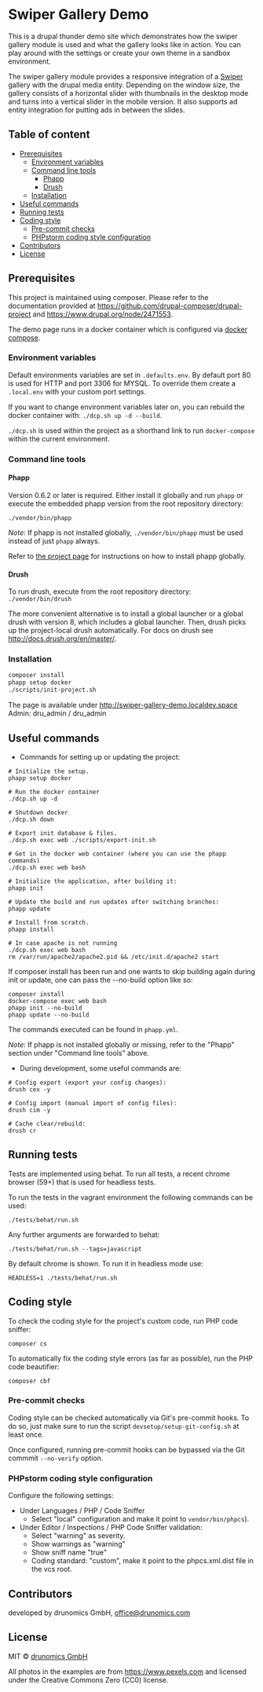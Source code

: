 Swiper Gallery Demo
===================

This is a drupal thunder demo site which demonstrates how the swiper gallery 
module is used and what the gallery looks like in action. You can play around
with the settings or create your own theme in a sandbox environment.

The swiper gallery module provides a responsive integration of a [Swiper](http://idangero.us/swiper/) 
gallery with the drupal media entity. Depending on the window size, the gallery
consists of a horizontal slider with thumbnails in the desktop mode and turns 
into a vertical slider in the mobile version. It also supports ad entity
integration for putting ads in between the slides.

## Table of content

  * [Prerequisites](#prerequisites)
    * [Environment variables](#environment-variables)
    * [Command line tools](#command-line-tools)
      * [Phapp](#phapp)
      * [Drush](#drush)
    * [Installation](#installation)
  * [Useful commands](#useful-commands)
  * [Running tests](#running-tests)
  * [Coding style](#coding-style)
    * [Pre-commit checks](#pre-commit-checks)
    * [PHPstorm coding style configuration](#phpstorm-coding-style-configuration)
  * [Contributors](#contributors)
  * [License](#license)

## Prerequisites

This project is maintained using composer. Please refer to the documentation 
provided at https://github.com/drupal-composer/drupal-project and 
https://www.drupal.org/node/2471553.

The demo page runs in a docker container which is configured via [docker compose](https://docs.docker.com/compose/). 

### Environment variables

Default environments variables are set in `.defaults.env`. By default port 80 is 
used for HTTP and port 3306 for MYSQL. To override them create a `.local.env`
with your custom port settings.

If you want to change environment variables later on, you can rebuild the docker 
container with: `./dcp.sh up -d --build`.

`./dcp.sh` is used within the project as a shorthand link to run 
`docker-compose` within the current environment.

### Command line tools

#### Phapp

Version 0.6.2 or later is required. Either install it globally and run `phapp`
or execute the embedded phapp version from the root repository directory:

```./vendor/bin/phapp ```

*Note*:
If phapp is not installed globally, `./vendor/bin/phapp` must be used instead of
just `phapp` always.

Refer to [the project page](http://github.com/drunomics/phapp-cli) for
instructions on how to install phapp globally.

#### Drush

 To run drush, execute from the root repository directory:
 ```./vendor/bin/drush ```

 The more convenient alternative is to install a global launcher or a global
 drush with version 8, which includes a global launcher. Then, drush picks up
 the project-local drush automatically.
 For docs on drush see <http://docs.drush.org/en/master/>.

### Installation

```bash
composer install
phapp setup docker
./scripts/init-project.sh
```

The page is available under <http://swiper-gallery-demo.localdev.space>
Admin: dru_admin / dru_admin

## Useful commands

- Commands for setting up or updating the project:

```
# Initialize the setup.
phapp setup docker

# Run the docker container
./dcp.sh up -d

# Shutdown docker
./dcp.sh down

# Export init database & files.
./dcp.sh exec web ./scripts/export-init.sh

# Get in the docker web container (where you can use the phapp commands)
./dcp.sh exec web bash

# Initialize the application, after building it:
phapp init

# Update the build and run updates after switching branches:
phapp update

# Install from scratch.
phapp install

# In case apache is not running
./dcp.sh exec web bash 
rm /var/run/apache2/apache2.pid && /etc/init.d/apache2 start
```

If composer install has been run and one wants to skip building again during
init or update, one can pass the --no-build option like so:

```
composer install
docker-compose exec web bash
phapp init --no-build
phapp update --no-build
```

The commands executed can be found in `phapp.yml`.

*Note*: If phapp is not installed globally or missing, refer to the "Phapp"
section under "Command line tools" above.

- During development, some useful commands are:

```
# Config export (export your config changes):
drush cex -y

# Config import (manual import of config files):
drush cim -y

# Cache clear/rebuild:
drush cr
```

## Running tests

Tests are implemented using behat. To run all tests, a recent chrome browser
(59+) that is used for headless tests.

To run the tests in the vagrant environment the following commands can be used:

    ./tests/behat/run.sh

Any further arguments are forwarded to behat:

    ./tests/behat/run.sh --tags=javascript

By default chrome is shown. To run it in headless mode use:

    HEADLESS=1 ./tests/behat/run.sh

## Coding style

To check the coding style for the project's custom code, run PHP code sniffer:

    composer cs

To automatically fix the coding style errors (as far as possible), run the PHP
code beautifier:

    composer cbf

### Pre-commit checks

Coding style can be checked automatically via Git's pre-commit hooks. To do so, 
just make sure to run the script `devsetup/setup-git-config.sh` at least once.

Once configured, running pre-commit hooks can be bypassed via the Git commmit
`--no-verify` option.

### PHPstorm coding style configuration

Configure the following settings:
* Under Languages / PHP / Code Sniffer
  - Select "local" configuration and make it point to `vendor/bin/phpcs`).
* Under Editor / Inspections / PHP Code Sniffer validation:
  - Select "warning" as severity.
  - Show warnings as "warning"
  - Show sniff name "true"
  - Coding standard: "custom", make it point to the phpcs.xml.dist file in the
    vcs root.

## Contributors

developed by drunomics GmbH, office@drunomics.com

## License

MIT © [drunomics GmbH](https://www.drunomics.com)

All photos in the examples are from https://www.pexels.com and licensed under 
the Creative Commons Zero (CC0) license.
